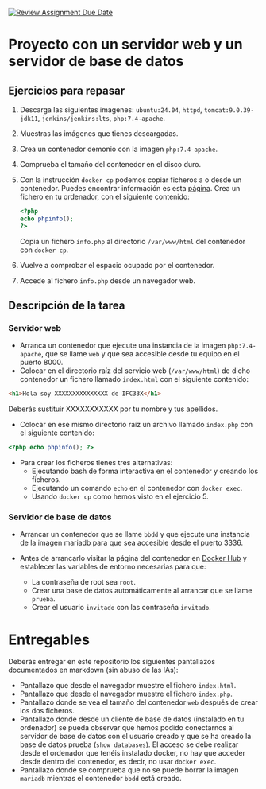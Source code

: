 [![Review Assignment Due Date](https://classroom.github.com/assets/deadline-readme-button-22041afd0340ce965d47ae6ef1cefeee28c7c493a6346c4f15d667ab976d596c.svg)](https://classroom.github.com/a/4rO4igdX)
# Proyecto con un servidor web y un servidor de base de datos

## Ejercicios para repasar

1. Descarga las siguientes imágenes: `ubuntu:24.04`, `httpd`, `tomcat:9.0.39-jdk11`, `jenkins/jenkins:lts`, `php:7.4-apache`.
2. Muestras las imágenes que tienes descargadas.
3. Crea un contenedor demonio con la imagen `php:7.4-apache`.
4. Comprueba el tamaño del contenedor en el disco duro.
5. Con la instrucción `docker cp` podemos copiar ficheros a o desde un contenedor. Puedes encontrar información es esta [página](https://docs.docker.com/engine/reference/commandline/cp/). 
    Crea un fichero en tu ordenador, con el siguiente contenido:

    ```php
    <?php
    echo phpinfo();
    ?>
    ```
    Copia un fichero `info.php` al directorio `/var/www/html` del contenedor con `docker cp`.
6. Vuelve a comprobar el espacio ocupado por el contenedor.
7. Accede al fichero `info.php` desde un navegador web.

## Descripción de la tarea

### Servidor web

* Arranca un contenedor que ejecute una instancia de la imagen `php:7.4-apache`, que se llame `web` y que sea accesible desde tu equipo en el puerto 8000.
* Colocar en el directorio raíz del servicio web (`/var/www/html`) de dicho contenedor un fichero llamado `index.html` con el siguiente contenido:

```html
<h1>Hola soy XXXXXXXXXXXXXXX de IFC33X</h1>
```
Deberás sustituir XXXXXXXXXXX por tu nombre y tus apellidos.

* Colocar en ese mismo directorio raíz un archivo llamado `index.php` con el siguiente contenido:
```php
<?php echo phpinfo(); ?>
```
* Para crear los ficheros tienes tres alternativas:
    * Ejecutando bash de forma interactiva en el contenedor y creando los ficheros.
    * Ejecutando un comando `echo` en el contenedor con `docker exec`.
    * Usando `docker cp` como hemos visto en el ejercicio 5.

### Servidor de base de datos

* Arrancar un contenedor que se llame `bbdd` y que ejecute una instancia de la imagen mariadb para que sea accesible desde el puerto 3336.
* Antes de arrancarlo visitar la página del contenedor en [Docker Hub](https://hub.docker.com/_/mariadb) y establecer las variables de entorno necesarias para que:

    * La contraseña de root sea `root`.
    * Crear una base de datos automáticamente al arrancar que se llame `prueba`.
    * Crear el usuario `invitado` con las contraseña `invitado`.

# Entregables

Deberás entregar en este repositorio los siguientes pantallazos documentados en markdown (sin abuso de las IAs):

* Pantallazo que desde el navegador muestre el fichero `index.html`.
* Pantallazo que desde el navegador muestre el fichero `index.php`.
* Pantallazo donde se vea el tamaño del contenedor `web` después de crear los dos ficheros.
* Pantallazo donde desde un cliente de base de datos (instalado en tu ordenador) se pueda observar que hemos podido conectarnos al servidor de base de datos con el usuario creado y que se ha creado la base de datos prueba (`show databases`). El acceso se debe realizar desde el ordenador que tenéis instalado docker, no hay que acceder desde dentro del contenedor, es decir, no usar `docker exec`.
* Pantallazo donde se comprueba que no se puede borrar la imagen `mariadb` mientras el contenedor `bbdd` está creado.

